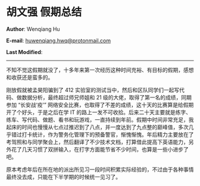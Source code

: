 # 胡文强 假期总结

**Author**: Wenqiang Hu

**E-mail**: huwenqiang.hwq@protonmail.com

**Last Modified**: 

---

不知不觉这假期就没了，十多年来第一次经历这种时间充裕、有目标的假期，感想和收获还是蛮多的。

刚放假就被孟昊阳骗到了 412 实验室的测试当中，然后和区队同学们一起写代码、做数据分析，最终超过师兄师姐和 21 级的大佬，取得了第一名的成绩，同期参加 “长安战‘疫’” 网络安全比赛，也取得了不差的成绩，这十天的比赛算是给假期开了个好头，于是之后在学 IT 的路上一发不可收拾。后来二十天主要就是练字、练车、写代码、做题、看书和玩游戏，一直持续到年前。假期中时间非常充足，我起床的时间也慢慢从七点过推迟到了八点，并一度达到了九点整的巅峰值，多次几乎错过打卡统计，作为警务化管理下的预备警官，惭愧惭愧。年后精力主要放在了考驾照和与同学聚会上，然后翻译了不少技术文档，打算借此提高下英语能力，另外花了几天习惯了双拼输入，在打字方面能节省不少时间，也算是一些小进步了吧。

原本考虑年后在所在地的派出所见习一段时间积累实际经验的，不过由于各种事情最终没去成，只能在下半学期的时候统一见习了。

